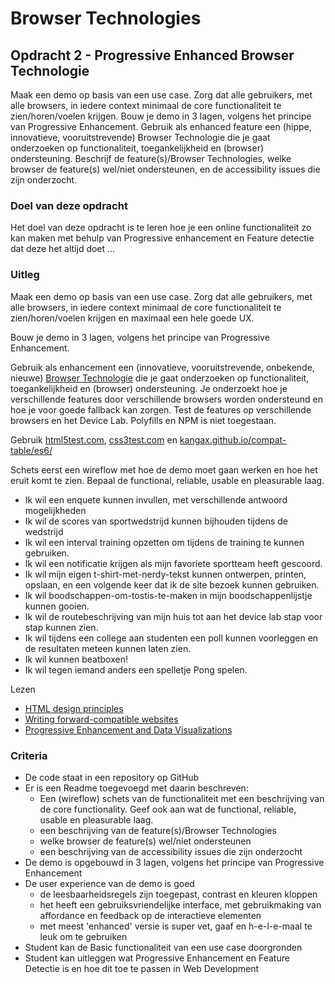 # Browser Technologies
## Opdracht 2 - Progressive Enhanced Browser Technologie
Maak een demo op basis van een use case. Zorg dat alle gebruikers, met alle browsers, in iedere context minimaal de core functionaliteit te zien/horen/voelen krijgen. Bouw je demo in 3 lagen, volgens het principe van Progressive Enhancement. Gebruik als enhanced feature een (hippe, innovatieve, vooruitstrevende) Browser Technologie die je gaat onderzoeken op functionaliteit, toegankelijkheid en (browser) ondersteuning. Beschrijf de feature(s)/Browser Technologies, welke browser de feature(s) wel/niet ondersteunen, en de accessibility issues die zijn onderzocht.

### Doel van deze opdracht
Het doel van deze opdracht is te leren hoe je een online functionaliteit zo kan maken met behulp van Progressive enhancement en Feature detectie dat deze het altijd doet ...

### Uitleg
Maak een demo op basis van een use case. Zorg dat alle gebruikers, met alle browsers, in iedere context minimaal de core functionaliteit te zien/horen/voelen krijgen en maximaal een hele goede UX.

Bouw je demo in 3 lagen, volgens het principe van Progressive Enhancement.

Gebruik als enhancement een (innovatieve, vooruitstrevende, onbekende, nieuwe) [Browser Technologie](https://platform.html5.org) die je gaat onderzoeken op functionaliteit, toegankelijkheid en (browser) ondersteuning. Je onderzoekt hoe je verschillende features door verschillende browsers worden ondersteund en hoe je voor goede fallback kan zorgen. Test de features op verschillende browsers en het Device Lab. Polyfills en NPM is niet toegestaan.

Gebruik [html5test.com](https://html5test.com), [css3test.com](http://css3test.com) en [kangax.github.io/compat-table/es6/](https://kangax.github.io/compat-table/es6/)


Schets eerst een wireflow met hoe de demo moet gaan werken en hoe het eruit komt te zien. Bepaal de functional, reliable, usable en pleasurable laag.

* Ik wil een enquete kunnen invullen, met verschillende antwoord mogelijkheden
* Ik wil de scores van sportwedstrijd kunnen bijhouden tijdens de wedstrijd
* Ik wil een interval training opzetten om tijdens de training te kunnen gebruiken.
* Ik wil een notificatie krijgen als mijn favoriete sportteam heeft gescoord.
* Ik wil mijn eigen t-shirt-met-nerdy-tekst kunnen ontwerpen, printen, opslaan, en een volgende keer dat ik de site bezoek kunnen gebruiken.
* Ik wil boodschappen-om-tostis-te-maken in mijn boodschappenlijstje kunnen gooien.
* Ik wil de routebeschrijving van mijn huis tot aan het device lab stap voor stap kunnen zien.
* Ik wil tijdens een college aan studenten een poll kunnen voorleggen en de resultaten meteen kunnen laten zien.
* Ik wil kunnen beatboxen!
* Ik wil tegen iemand anders een spelletje Pong spelen.



Lezen
- [HTML design principles](https://principles.design/examples/html-design-principles)
- [Writing forward-compatible websites](https://developer.mozilla.org/en-US/docs/Web/Guide/Writing_forward-compatible_websites)
- [Progressive Enhancement and Data Visualizations](https://css-tricks.com/progressive-enhancement-data-visualizations/)



### Criteria
- De code staat in een repository op GitHub
- Er is een Readme toegevoegd met daarin beschreven:
  - Een (wireflow) schets van de functionaliteit met een beschrijving van de core functionality. Geef ook aan wat de  functional, reliable, usable en pleasurable laag.
  - een beschrijving van de feature(s)/Browser Technologies
  - welke browser de feature(s) wel/niet ondersteunen
  - een beschrijving van de accessibility issues die zijn onderzocht
- De demo is opgebouwd in 3 lagen, volgens het principe van Progressive Enhancement
- De user experience van de demo is goed
  - de leesbaarheidsregels zijn toegepast, contrast en kleuren kloppen
  - het heeft een gebruiksvriendelijke interface, met gebruikmaking van affordance en feedback op de interactieve elementen
  - met meest 'enhanced' versie is super vet, gaaf en h-e-l-e-maal te leuk om te gebruiken
- Student kan de Basic functionaliteit van een use case doorgronden
- Student kan uitleggen wat Progressive Enhancement en Feature Detectie is en hoe dit toe te passen in Web Development
